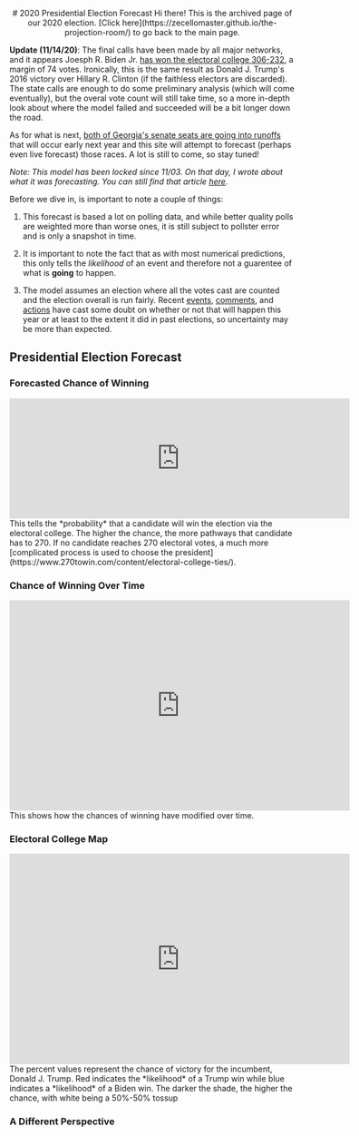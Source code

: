 <p align="center">
# 2020 Presidential Election Forecast
Hi there! This is the archived page of our 2020 election. [Click here](https://zecellomaster.github.io/the-projection-room/) to go back to the main page.

**Update (11/14/20)**: The final calls have been made by all major networks, and it appears Joesph R. Biden Jr. [has won the electoral college 306-232](https://www.nytimes.com/interactive/2020/11/03/us/elections/results-president.html?action=click&pgtype=Article&state=default&module=styln-elections-2020&region=TOP_BANNER&context=election_recirc), a margin of 74 votes. Ironically, this is the same result as Donald J. Trump's 2016 victory over Hillary R. Clinton (if the faithless electors are discarded). The state calls are enough to do some preliminary analysis (which will come eventually), but the overal vote count will still take time, so a more in-depth look about where the model failed and succeeded will be a bit longer down the road.

As for what is next, [both of Georgia's senate seats are going into runoffs](https://www.nytimes.com/2020/11/14/us/politics/georgia-runoffs-senate-control.html) that will occur early next year and this site will attempt to forecast (perhaps even live forecast) those races. A lot is still to come, so stay tuned!

*Note: This model has been locked since 11/03. On that day, I wrote about what it was forecasting. You can still find that article [here](https://docs.google.com/document/d/1V6jIQTXFkJLPBknkXslr5KtGvBdZ2AzCw2xey2JpaTo/edit?usp=sharing)*.

Before we dive in, is important to note a couple of things:

1) This forecast is based a lot on polling data, and while better quality polls are weighted more than worse ones, it is still subject to pollster error and is only a snapshot in time.

2) It is important to note the fact that as with most numerical predictions, this only tells the *likelihood* of an event and therefore not a guarentee of what is **going** to happen.

3) The model assumes an election where all the votes cast are counted and the election overall is run fairly. Recent [events](https://ballotpedia.org/Changes_to_election_dates,_procedures,_and_administration_in_response_to_the_coronavirus_(COVID-19)_pandemic,_2020), [comments](https://www.vox.com/policy-and-politics/2020/9/30/21454325/trump-2020-peaceful-transition-election-stealing), and [actions](https://fivethirtyeight.com/features/five-ways-trump-and-gop-officials-are-undermining-the-election-process/) have cast some doubt on whether or not that will happen this year or at least to the extent it did in past elections, so uncertainty may be more than expected.

## Presidential Election Forecast
### Forecasted Chance of Winning
<iframe width="600" height="212" seamless frameborder="0" scrolling="no" src="https://docs.google.com/spreadsheets/d/e/2PACX-1vQT7zI2PyREKcBTf5CJflh-Y0O-B_E0DExA0AQJICXH9gMMJia4ugx6LezMPtNZ3qWxozhOZFA_zbL6/pubchart?oid=1003958298&amp;format=interactive"></iframe>
This tells the *probability* that a candidate will win the election via the electoral college. The higher the chance, the more pathways that candidate has to 270. If no candidate reaches 270 electoral votes, a much more [complicated process is used to choose the president](https://www.270towin.com/content/electoral-college-ties/).

### Chance of Winning Over Time
<iframe width="600" height="371" seamless frameborder="0" scrolling="no" src="https://docs.google.com/spreadsheets/d/e/2PACX-1vQT7zI2PyREKcBTf5CJflh-Y0O-B_E0DExA0AQJICXH9gMMJia4ugx6LezMPtNZ3qWxozhOZFA_zbL6/pubchart?oid=1593274173&amp;format=interactive"></iframe>
This shows how the chances of winning have modified over time.

### Electoral College Map
<iframe width="600" height="371" seamless frameborder="0" scrolling="no" src="https://docs.google.com/spreadsheets/d/e/2PACX-1vRsb4OQeyJBX2P0Od5zN1-S6EGaB4ChjwERt_hbjkp9ck_4XTCZx_SgDzaDxgietocK2hPAtlgFdS6d/pubchart?oid=2086820880&amp;format=interactive"></iframe>
The percent values represent the chance of victory for the incumbent, Donald J. Trump. Red indicates the *likelihood* of a Trump win while blue indicates a *likelihood* of a Biden win. The darker the shade, the higher the chance, with white being a 50%-50% tossup

### A Different Perspective
<html>
        <head></head>
        <body>
                <script type="text/javascript" src="https://www.gstatic.com/charts/loader.js"></script>
                <script type="text/javascript">
        
        google.charts.load('current', {'packages': ['corechart']});

              function drawBubbleChart() {

                var query = new google.visualization.Query('https://docs.google.com/spreadsheets/d/1DLtvZ9YqcIoV_mxNDHvvyTXpaycDfGqPYhaNhJEwe68/gviz/tq?gid=553196491');

                query.setQuery('SELECT A, D, C, B, F LIMIT 57 OFFSET 1');
                query.send(handleQueryResponse);

              }

              function handleQueryResponse(response) {

                if (response.isError()) {
                  alert('Error in query: ' + response.getMessage() + ' ' + response.getDetailedMessage());
                  return;
                }

                var data = response.getDataTable();

                var options = {
                  title: " ",
                  hAxis: {
                    title: "Margin of Victory (%)",
                    //maxValue: 1.25
                  },
                  vAxis: {
                    title: "Chance of Victory",
                    format: 'percent',
                    maxValue: 1.1,
                    minValue: 0.45
                  },
                  sizeAxis: {
                        maxSize: 50,
                        title: "Biden"
                  },
                  colorAxis:{
                        title: "Margin of Victory (%)",
                    colors: ['red', 'white', 'blue']
                  },
                  bubble: {
                    textStyle: {
                      fontSize: 15
                    }
                  }
                }

                //Alter chance to reflect on Joe Biden chance of victory
                for(var i = 0; i < 56; i++){
                        var chance = data.getValue(i, 2);
                        if(chance < 0.5){
                        data.setValue(i, 2, 1 - chance);
                  }
                }

                var chart = new google.visualization.BubbleChart(document.getElementById('series_chart_div'));
                chart.draw(data, options);

              }
              google.charts.setOnLoadCallback(drawBubbleChart);
        </script>
        <div id="series_chart_div" style="width: 900px; height: 500px;"></div>
        </body>
</html>

<i>Visual developed by Brandon Wilson ([@KnightLizard](https://github.com/KnightLizard)) - Computer Science Undergraduate</i>

This view shows all the races with the sizes representing the number of electoral votes they have, the horizontal axis representing the margin of victory (negative for Biden, positive for Trump), and the color/vertical axis representing who has the better odds of winning there (red for Trump, blue for Biden). The darker the shade, the higher the chance.

### Electoral Votes Over Time
<iframe width="600" height="371" seamless frameborder="0" scrolling="no" src="https://docs.google.com/spreadsheets/d/e/2PACX-1vQT7zI2PyREKcBTf5CJflh-Y0O-B_E0DExA0AQJICXH9gMMJia4ugx6LezMPtNZ3qWxozhOZFA_zbL6/pubchart?oid=993494504&amp;format=interactive"></iframe>
A look at how the range of forecasted electoral votes have changed over the course of time. Dotted lines represent the 90% confidence interval for each candidate. Remember, 270 votes are required to win.

### Spread of Electoral Votes
<iframe width="753" height="505" seamless frameborder="0" scrolling="no" src="https://docs.google.com/spreadsheets/d/e/2PACX-1vQT7zI2PyREKcBTf5CJflh-Y0O-B_E0DExA0AQJICXH9gMMJia4ugx6LezMPtNZ3qWxozhOZFA_zbL6/pubchart?oid=1793068855&amp;format=interactive"></iframe>
The spread of the electoral votes for the winner in all of the 40,000 simulations done to make this forecast.

### Forecasted Vote Share
<iframe width="600" height="371" seamless frameborder="0" scrolling="no" src="https://docs.google.com/spreadsheets/d/e/2PACX-1vQT7zI2PyREKcBTf5CJflh-Y0O-B_E0DExA0AQJICXH9gMMJia4ugx6LezMPtNZ3qWxozhOZFA_zbL6/pubchart?oid=1119499338&amp;format=interactive"></iframe>
This is a look at what the vote share could look like on election day using historical data and polling averages.

### Popular Vote Over Time
<iframe width="600" height="371" seamless frameborder="0" scrolling="no" src="https://docs.google.com/spreadsheets/d/e/2PACX-1vQT7zI2PyREKcBTf5CJflh-Y0O-B_E0DExA0AQJICXH9gMMJia4ugx6LezMPtNZ3qWxozhOZFA_zbL6/pubchart?oid=687436770&amp;format=interactive"></iframe>
A look at how the range of the forecasted vote share has changed over the course of time. Dotted lines represent the 90% confidence interval for each candidate.

### Battleground Races
These are the races that are either the most interesting or most likely to get interesting 

[Arizona](https://zecellomaster.github.io/the-projection-room/arizona/) | [Colorado](https://zecellomaster.github.io/the-projection-room/colorado/) |
[Florida](https://zecellomaster.github.io/the-projection-room/florida/) | [Georgia](https://zecellomaster.github.io/the-projection-room/georgia/) |
[Iowa](https://zecellomaster.github.io/the-projection-room/iowa/) | [Maine (Statewide)](https://zecellomaster.github.io/the-projection-room/maine/) |
[Michigan](https://zecellomaster.github.io/the-projection-room/michigan/) | [Minnesota](https://zecellomaster.github.io/the-projection-room/minnesota/) |
[Nevada](https://zecellomaster.github.io/the-projection-room/nevada/) | [New Hampshire](https://zecellomaster.github.io/the-projection-room/new-hampshire/) |
[New Mexico](https://zecellomaster.github.io/the-projection-room/new-mexico/) | [North Carolina](https://zecellomaster.github.io/the-projection-room/north-carolina/) |
[Ohio](https://zecellomaster.github.io/the-projection-room/ohio/) | [Pennsylvania](https://zecellomaster.github.io/the-projection-room/pennsylvania/) |
[Texas](https://zecellomaster.github.io/the-projection-room/texas/) | [Wisconsin](https://zecellomaster.github.io/the-projection-room/wisconsin/) |
[Maine CD-2](https://zecellomaster.github.io/the-projection-room/maine-cd-2/) | [Nebraska CD-2](https://zecellomaster.github.io/the-projection-room/nebraska-cd-2/)


### Tipping Point
<iframe width="500" height="371" src="https://docs.google.com/spreadsheets/d/e/2PACX-1vQT7zI2PyREKcBTf5CJflh-Y0O-B_E0DExA0AQJICXH9gMMJia4ugx6LezMPtNZ3qWxozhOZFA_zbL6/pubhtml?gid=1871926673&amp;single=true&amp;widget=true&amp;headers=false"></iframe>
The tipping point is defined as the state that gets the eventual winner their 270th electoral vote. Here is a list of the races that are most likely to do just that, along with the forecasted margins of victory (negative if Biden leads, positive if Trump leads). Note that Nebraska and Maine use a [slightly different system](https://www.270towin.com/content/split-electoral-votes-maine-and-nebraska/) to allocate electors than winner-take-all, so the statewide vote for both is denoted with a (S) while the congressional districts are labeled individually.


### Big Board
<iframe width="500" height="371" src="https://docs.google.com/spreadsheets/d/e/2PACX-1vRsb4OQeyJBX2P0Od5zN1-S6EGaB4ChjwERt_hbjkp9ck_4XTCZx_SgDzaDxgietocK2hPAtlgFdS6d/pubhtml?gid=160042951&amp;single=true&amp;widget=true&amp;headers=false"></iframe>
Highlighted bold states are battleground races. Note that the margin of victory is negative if Biden leads and positive if Trump leads. Nebraska and Maine use a [slightly different system](https://www.270towin.com/content/split-electoral-votes-maine-and-nebraska/) to allocate electors than winner-take-all, so the statewide vote for both is denoted with a (S) while the congressional districts are labeled individually.

### All Races
[Alabama](https://zecellomaster.github.io/the-projection-room/alabama/)                           | [Alaska](https://zecellomaster.github.io/the-projection-room/alaska/)                 |
[Arizona](https://zecellomaster.github.io/the-projection-room/arizona/)                           | [Arkansas](https://zecellomaster.github.io/the-projection-room/arkansas/)             |
[California](https://zecellomaster.github.io/the-projection-room/california/)                     | [Colorado](https://zecellomaster.github.io/the-projection-room/colorado/)             |
[Connecticut](https://zecellomaster.github.io/the-projection-room/connecticut/)                   | [Delaware](https://zecellomaster.github.io/the-projection-room/delaware/)             |
[District of Columbia](https://zecellomaster.github.io/the-projection-room/district-of-columbia/) | [Florida](https://zecellomaster.github.io/the-projection-room/florida/)               |
[Georgia](https://zecellomaster.github.io/the-projection-room/georgia/)                           | [Hawaii](https://zecellomaster.github.io/the-projection-room/hawaii/)                 |
[Idaho](https://zecellomaster.github.io/the-projection-room/idaho/)                               | [Illinois](https://zecellomaster.github.io/the-projection-room/illinois/)             |
[Indiana](https://zecellomaster.github.io/the-projection-room/indiana/)                           | [Iowa](https://zecellomaster.github.io/the-projection-room/iowa/)                     |
[Kansas](https://zecellomaster.github.io/the-projection-room/kansas/)                             | [Kentucky](https://zecellomaster.github.io/the-projection-room/kentucky/)             |
[Louisiana](https://zecellomaster.github.io/the-projection-room/louisiana/)                       | [Maine (Statewide)](https://zecellomaster.github.io/the-projection-room/maine/)       |
[Maryland](https://zecellomaster.github.io/the-projection-room/maryland/)                         | [Massachusetts](https://zecellomaster.github.io/the-projection-room/massachusetts/)   |
[Michigan](https://zecellomaster.github.io/the-projection-room/michigan/)                         | [Minnesota](https://zecellomaster.github.io/the-projection-room/minnesota/)           |
[Mississippi](https://zecellomaster.github.io/the-projection-room/mississippi/)                   | [Missouri](https://zecellomaster.github.io/the-projection-room/missouri/)             |
[Montana](https://zecellomaster.github.io/the-projection-room/montana/)                           | [Nebraska (Statewide)](https://zecellomaster.github.io/the-projection-room/nebraska/) |
[Nevada](https://zecellomaster.github.io/the-projection-room/nevada/)                             | [New Hampshire](https://zecellomaster.github.io/the-projection-room/new-hampshire/)   |
[New Jersey](https://zecellomaster.github.io/the-projection-room/new-jersey/)                     | [New Mexico](https://zecellomaster.github.io/the-projection-room/new-mexico/)         |
[New York](https://zecellomaster.github.io/the-projection-room/new-york)                          | [North Carolina](https://zecellomaster.github.io/the-projection-room/north-carolina/) |
[North Dakota](https://zecellomaster.github.io/the-projection-room/north-dakota/)                 | [Ohio](https://zecellomaster.github.io/the-projection-room/ohio/)                     |
[Oklahoma](https://zecellomaster.github.io/the-projection-room/oklahoma/)                         | [Oregon](https://zecellomaster.github.io/the-projection-room/oregon/)                 |
[Pennsylvania](https://zecellomaster.github.io/the-projection-room/pennsylvania/)                 | [Rhode Island](https://zecellomaster.github.io/the-projection-room/rhode-island/)     |
[South Carolina](https://zecellomaster.github.io/the-projection-room/south-carolina/)             | [South Dakota](https://zecellomaster.github.io/the-projection-room/south-dakota/)     |
[Tennessee](https://zecellomaster.github.io/the-projection-room/tennessee/)                       | [Texas](https://zecellomaster.github.io/the-projection-room/texas/)                   |
[Utah](https://zecellomaster.github.io/the-projection-room/utah/)                                 | [Vermont](https://zecellomaster.github.io/the-projection-room/vermont/)               |
[Virginia](https://zecellomaster.github.io/the-projection-room/virginia/)                         | [Washington](https://zecellomaster.github.io/the-projection-room/washington/)         |
[West Virginia](https://zecellomaster.github.io/the-projection-room/west-virginia/)               | [Wisconsin](https://zecellomaster.github.io/the-projection-room/wisconsin/)           |
[Wyoming](https://zecellomaster.github.io/the-projection-room/wyoming/)                           | [Maine CD-1](https://zecellomaster.github.io/the-projection-room/maine-cd-1/)         |
[Maine CD-2](https://zecellomaster.github.io/the-projection-room/maine-cd-2/)                     | [Nebraska CD-1](https://zecellomaster.github.io/the-projection-room/nebraska-cd-1/)   |
[Nebraska CD-2](https://zecellomaster.github.io/the-projection-room/nebraska-cd-2/)               | [Nebraska CD-3](https://zecellomaster.github.io/the-projection-room/nebraska-cd-3/)   |



Polling data from [538.com](https://projects.fivethirtyeight.com/polls/?ex_cid=irpromo).

Charts created using [Google Sheets](https://www.google.com/sheets/about/) and [Google Visualization API](https://developers.google.com/chart/interactive/docs/reference)

The [Pre-Election Estimation System](https://github.com/zecellomaster/the-projection-room/tree/master/Scripts) is powered by a group of MATLAB scripts.

All data presented can be found on the [official online repository](https://drive.google.com/drive/folders/1kHx-x_HtC0uqQKqF8HZOrfzr62zd8wP6?usp=sharing).

Page built by: [@zecellomaster](https://github.com/zecellomaster)  [@KnightLizard](https://github.com/KnightLizard)

Found any errors? Want to make a suggestion? Have any comments? Email us: [theprojectionroomdata@gmail.com](mailto:theprojectionroomdata@gmail.com)

<!-- Begin 270towin.com 2020 Presidential Election Countdown Widget -->
<iframe src="https://www.270towin.com/2020-countdown-clock/widget300x200.php" width="300" height="215" border="0" frameBorder="0">
    Browser not supported. Visit <a href="https://www.270towin.com/">www.270towin.com</a>
</iframe>
<!-- End 270towin.com 2020 Presidential Election Countdown widget -->

<!--<meta http-equiv="refresh" content="600" />-->
</p>
